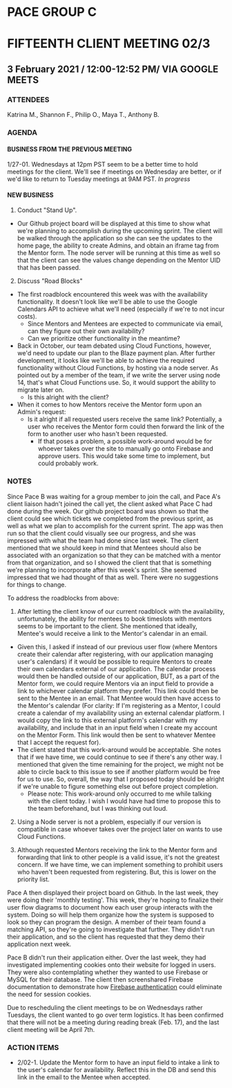 # PACE GROUP C

# FIFTEENTH CLIENT MEETING 02/3

## 3 February 2021 / 12:00-12:52 PM/ VIA GOOGLE MEETS

### ATTENDEES

Katrina M., Shannon F., Philip O., Maya T., Anthony B.

### AGENDA

#### BUSINESS FROM THE PREVIOUS MEETING

1/27-01. Wednesdays at 12pm PST seem to be a better time to hold meetings for the client. We'll see if meetings on Wednesday are better, or if we'd like to return to Tuesday meetings at 9AM PST. _In progress_

#### NEW BUSINESS

1. Conduct "Stand Up".

- Our Github project board will be displayed at this time to show what we're planning to accomplish during the upcoming sprint. The client will be walked through the application so she can see the updates to the home page, the ability to create Admins, and obtain an iframe tag from the Mentor form. The node server will be running at this time as well so that the client can see the values change depending on the Mentor UID that has been passed.

2. Discuss "Road Blocks"

- The first roadblock encountered this week was with the availability functionality. It doesn't look like we'll be able to use the Google Calendars API to achieve what we'll need (especially if we're to not incur costs).
  - Since Mentors and Mentees are expected to communicate via email, can they figure out their own availability?
  - Can we prioritize other functionality in the meantime?
- Back in October, our team debated using Cloud Functions, however, we'd need to update our plan to the Blaze payment plan. After further development, it looks like we'll be able to achieve the required functionality without Cloud Functions, by hosting via a node server. As pointed out by a member of the team, if we write the server using node 14, that's what Cloud Functions use. So, it would support the ability to migrate later on.
  - Is this alright with the client?
- When it comes to how Mentors receive the Mentor form upon an Admin's request:
  - Is it alright if all requested users receive the same link? Potentially, a user who receives the Mentor form could then forward the link of the form to another user who hasn't been requested.
    - If that poses a problem, a possible work-around would be for whoever takes over the site to manually go onto Firebase and approve users. This would take some time to implement, but could probably work.

### NOTES

Since Pace B was waiting for a group member to join the call, and Pace A's client liaison hadn't joined the call yet, the client asked what Pace C had done during the week. Our github project board was shown so that the client could see which tickets we completed from the previous sprint, as well as what we plan to accomplish for the current sprint. The app was then run so that the client could visually see our progress, and she was impressed with what the team had done since last week. The client mentioned that we should keep in mind that Mentees should also be associated with an organization so that they can be matched with a mentor from that organization, and so I showed the client that that is something we're planning to incorporate after this week's sprint. She seemed impressed that we had thought of that as well. There were no suggestions for things to change.

To address the roadblocks from above:

1. After letting the client know of our current roadblock with the availability, unfortunately, the ability for mentees to book timeslots with mentors seems to be important to the client. She mentioned that ideally, Mentee's would receive a link to the Mentor's calendar in an email.

- Given this, I asked if instead of our previous user flow (where Mentors create their calendar after registering, with our application managing user's calendars) if it would be possible to require Mentors to create their own calendars external of our application. The calendar process would then be handled outside of our application, BUT, as a part of the Mentor form, we could require Mentors via an input field to provide a link to whichever calendar platform they prefer. This link could then be sent to the Mentee in an email. That Mentee would then have access to the Mentor's calendar (For clarity: If I'm registering as a Mentor, I could create a calendar of my availability using an external calendar platform. I would copy the link to this external platform's calendar with my availability, and include that in an input field when I create my account on the Mentor Form. This link would then be sent to whatever Mentee that I accept the request for).
- The client stated that this work-around would be acceptable. She notes that if we have time, we could continue to see if there's any other way. I mentioned that given the time remaining for the project, we might not be able to circle back to this issue to see if another platform would be free for us to use. So, overall, the way that I proposed today should be alright if we're unable to figure something else out before project completion.
  - Please note: This work-around only occurred to me while talking with the client today. I wish I would have had time to propose this to the team beforehand, but I was thinking out loud.

2. Using a Node server is not a problem, especially if our version is compatible in case whoever takes over the project later on wants to use Cloud Functions.

3. Although requested Mentors receiving the link to the Mentor form and forwarding that link to other people is a valid issue, it's not the greatest concern. If we have time, we can implement something to prohibit users who haven't been requested from registering. But, this is lower on the priority list.

Pace A then displayed their project board on Github. In the last week, they were doing their 'monthly testing'. This week, they're hoping to finalize their user flow diagrams to document how each user group interacts with the system. Doing so will help them organize how the system is supposed to look so they can program the design. A member of their team found a matching API, so they're going to investigate that further. They didn't run their application, and so the client has requested that they demo their application next week.

Pace B didn't run their application either. Over the last week, they had investigated implementing cookies onto their website for logged in users. They were also contemplating whether they wanted to use Firebase or MySQL for their database. The client then screenshared Firebase documentation to demonstrate how [Firebase authentication](https://firebase.google.com/docs/auth/admin/manage-cookies) could eliminate the need for session cookies.

Due to rescheduling the client meetings to be on Wednesdays rather Tuesdays, the client wanted to go over term logistics. It has been confirmed that there will not be a meeting during reading break (Feb. 17), and the last client meeting will be April 7th.

### ACTION ITEMS

- 2/02-1. Update the Mentor form to have an input field to intake a link to the user's calendar for availability. Reflect this in the DB and send this link in the email to the Mentee when accepted.
